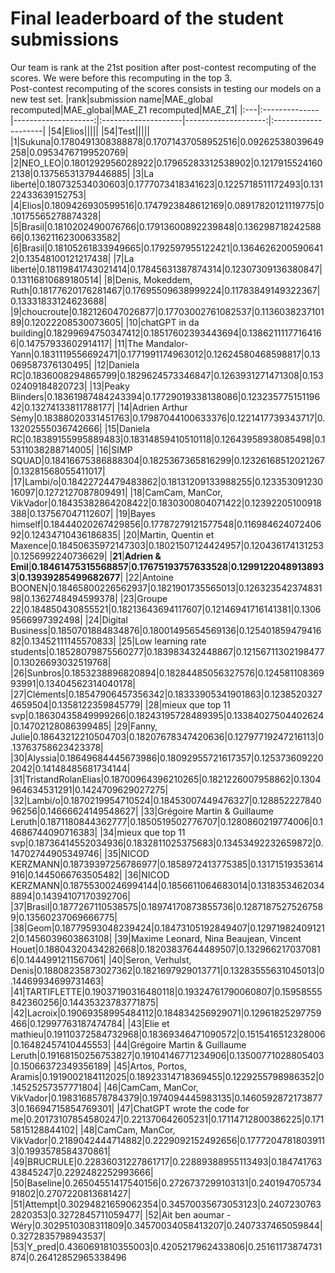 # Final leaderboard of the student submissions

Our team is rank at the 21st position after post-contest recomputing of the scores. We were before this recomputing in the top 3.  
Post-contest recomputing of the scores consists in testing our models on a new test set.
|rank|submission name|MAE_global recomputed|MAE_global|MAE_Z1 recomputed|MAE_Z1|
|:---|:--------------|--------------------:|:--------------------|--------------------:|:--------------------|
|54|Elios|||||
|54|Test|||||
|1|Sukuna|0.1780491308388878|0.17071437058952516|0.09262538039649258|0.09534767199520769|
|2|NEO_LEO|0.1801292956028922|0.17965283312538902|0.12179155241602138|0.13756531379446885|
|3|La liberté|0.180732534030603|0.1777073418341623|0.1225718511172493|0.13122433639152753|
|4|Elios|0.1809426930599516|0.1747923848612169|0.08917820121119775|0.10175565278874328|
|5|Brasil|0.1810202490076766|0.17913600892239848|0.13629871824258866|0.13621162300633582|
|6|Brasil|0.18105261833949665|0.1792597955122421|0.13646262005906412|0.13548100121217438|
|7|La liberté|0.18119841743021414|0.17845631387874314|0.12307309136380847|0.13116810689180514|
|8|Denis, Mokeddem, Ruth|0.18177620176281467|0.17695509638999224|0.11783849149322367|0.13331833124623688|
|9|choucroute|0.182126047026877|0.17703002761082537|0.113603823710189|0.12022208530073605|
|10|chatGPT in da building|0.18299694750347412|0.18517602393443694|0.13862111177164166|0.14757933602914117|
|11|The Mandalor-Yann|0.1831119556692471|0.1771991174963012|0.12624580468598817|0.13069587376130495|
|12|Daniela RC|0.1836008294865799|0.1829624573346847|0.1263931271471308|0.15302409184820723|
|13|Peaky Blinders|0.18361987484243394|0.17729019338138086|0.12323577515119642|0.13274133811788177|
|14|Adrien Arthur Sémy|0.18388020331451763|0.17987044100633376|0.1221417739343717|0.13202555036742666|
|15|Daniela RC|0.18389155995889483|0.18314859410510118|0.12643958938085498|0.15311038288714005|
|16|SIMP SQUAD|0.18416675386888304|0.1825367365816299|0.12326168512021267|0.13281568055411017|
|17|Lambi/o|0.18422724479483862|0.18131209133988255|0.12335309123016097|0.1272127087809491|
|18|CamCam, ManCor, VikVador|0.18435382864208422|0.1830300804071422|0.12392205100918388|0.137567047112607|
|19|Bayes himself|0.18444020267429856|0.17787279121577548|0.11698462407240692|0.12434710436186835|
|20|Martin, Quentin et Maxence|0.18450635972147303|0.18021507124424957|0.120436174131253|0.1256992240736629|
|**21**|**Adrien & Emil**|**0.18461475315568857**|**0.17675193757633528**|**0.12991220489138933**|**0.13939285499682677**|
|22|Antoine BOONEN|0.18465800226562937|0.1821901735565013|0.12632354237483198|0.1362748494599378|
|23|Groupe 22|0.184850430855521|0.18213643694117607|0.12146941716141381|0.13069566997392498|
|24|Digital Business|0.1850701884834876|0.18001495654569136|0.12540185947941682|0.13452111145570833|
|25|Low learning rate students|0.18528079875560277|0.183983432448867|0.12156711302198477|0.13026693032519768|
|26|Sunbros|0.1853238896820894|0.18284485056327576|0.12458110836993991|0.13404562314040178|
|27|Cléments|0.18547906457356342|0.18333905341901863|0.12385203274659504|0.1358122359845779|
|28|mieux que top 11 svp|0.18630435849999266|0.18243195728489395|0.13384027504402624|0.14702128086399485|
|29|Fanny, Julie|0.18643212210504703|0.18207678347420636|0.12797719247216113|0.13763758623423378|
|30|Alyssia|0.18649684445673986|0.18092955721617357|0.1253736092202042|0.14148485681734144|
|31|TristandRolanElias|0.18700964396210265|0.1821226007958862|0.1304964634531291|0.1424709629027275|
|32|Lambi/o|0.1870219954710524|0.18453007449476327|0.12885222784096256|0.14666624149548627|
|33|Grégoire Martin & Guillaume Leruth|0.1871180844362777|0.1850519502776707|0.1280860219774006|0.14686744090716383|
|34|mieux que top 11 svp|0.18736414552034936|0.1832811025375683|0.13453492232659872|0.14702744905349746|
|35|NICOD KERZMANN|0.18739397256786977|0.1858972413775385|0.13171519353614916|0.1445066763505482|
|36|NICOD KERZMANN|0.18755300246994144|0.1856611064683014|0.13183534620348894|0.14394107170392706|
|37|Brasil|0.1877267110538575|0.18974170873855736|0.12871875275267589|0.13560237069666775|
|38|Geom|0.18779593048239424|0.18473105192849407|0.129719824091212|0.1456039603863108|
|39|Maxime Leonard, Nina Beaujean, Vincent Houet|0.18804320434282668|0.18203837644489507|0.1329662170370816|0.1444991211567061|
|40|Seron, Verhulst, Denis|0.18808235873027362|0.1821697929013771|0.13283555631045013|0.14469934699731463|
|41|TARTIFLETTE|0.19037190316480118|0.19324761790060807|0.15958555842360256|0.14435323783771875|
|42|Lacroix|0.19069358995484112|0.184834256929071|0.12961825297759466|0.12997763187474784|
|43|Elie et mathieu|0.19110372584732968|0.18369346471090572|0.1515416512328006|0.16482457410445553|
|44|Grégoire Martin & Guillaume Leruth|0.19168150256753827|0.19104146771234906|0.13500771028805403|0.15066372349356189|
|45|Artos, Portos, Aramis|0.1919002184112025|0.18923314718369455|0.1229255798986352|0.14525257357771804|
|46|CamCam, ManCor, VikVador|0.1983168578784379|0.1974094445983135|0.14605928721738773|0.16694715854769301|
|47|ChatGPT wrote the code for me|0.20173107854580247|0.221370642605231|0.17114712800386225|0.1715815128844102|
|48|CamCam, ManCor, VikVador|0.2189042444714882|0.2229092152492656|0.17772047818039113|0.1993578584370861|
|49|BRUCRULE|0.22836031227861717|0.22889388955113493|0.18474176343845247|0.2292482252993666|
|50|Baseline|0.26504551417540156|0.2726737299103131|0.24019470573491802|0.2707220813681427|
|51|Attempt|0.30294821659062354|0.34570035673053123|0.24072307632820353|0.3272845711059477|
|52|Ait ben aoumar - Wéry|0.3029510308311809|0.34570034058413207|0.2407337465059844|0.3272835798943537|
|53|Y_pred|0.4360691810355003|0.4205217962433806|0.25161173874731874|0.26412852965338496